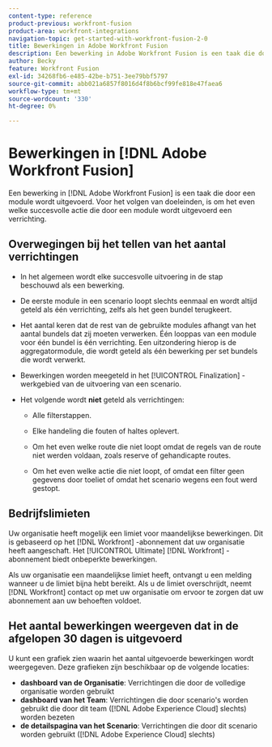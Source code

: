 ```yaml
---
content-type: reference
product-previous: workfront-fusion
product-area: workfront-integrations
navigation-topic: get-started-with-workfront-fusion-2-0
title: Bewerkingen in Adobe Workfront Fusion
description: Een bewerking in Adobe Workfront Fusion is een taak die door een module wordt uitgevoerd. Voor het volgen van doeleinden, is om het even welke succesvolle actie die door een module wordt uitgevoerd een verrichting.
author: Becky
feature: Workfront Fusion
exl-id: 34268fb6-e485-42be-b751-3ee79bbf5797
source-git-commit: abb021a6857f8016d4f8b6bcf99fe818e47faea6
workflow-type: tm+mt
source-wordcount: '330'
ht-degree: 0%

---
```


# Bewerkingen in [!DNL Adobe Workfront Fusion]

Een bewerking in [!DNL Adobe Workfront Fusion] is een taak die door een module wordt uitgevoerd. Voor het volgen van doeleinden, is om het even welke succesvolle actie die door een module wordt uitgevoerd een verrichting.

## Overwegingen bij het tellen van het aantal verrichtingen

* In het algemeen wordt elke succesvolle uitvoering in de stap beschouwd als een bewerking.

* De eerste module in een scenario loopt slechts eenmaal en wordt altijd geteld als één verrichting, zelfs als het geen bundel terugkeert.

* Het aantal keren dat de rest van de gebruikte modules afhangt van het aantal bundels dat zij moeten verwerken.  Één looppas van een module voor één bundel is één verrichting. Een uitzondering hierop is de aggregatormodule, die wordt geteld als één bewerking per set bundels die wordt verwerkt.

* Bewerkingen worden meegeteld in het [!UICONTROL Finalization] -werkgebied van de uitvoering van een scenario.

* Het volgende wordt **niet** geteld als verrichtingen:

   * Alle filterstappen.

   * Elke handeling die fouten of haltes oplevert.

   * Om het even welke route die niet loopt omdat de regels van de route niet werden voldaan, zoals reserve of gehandicapte routes.

   * Om het even welke actie die niet loopt, of omdat een filter geen gegevens door toeliet of omdat het scenario wegens een fout werd gestopt.

## Bedrijfslimieten

Uw organisatie heeft mogelijk een limiet voor maandelijkse bewerkingen. Dit is gebaseerd op het [!DNL Workfront] -abonnement dat uw organisatie heeft aangeschaft. Het [!UICONTROL Ultimate] [!DNL Workfront] -abonnement biedt onbeperkte bewerkingen.

Als uw organisatie een maandelijkse limiet heeft, ontvangt u een melding wanneer u de limiet bijna hebt bereikt. Als u de limiet overschrijdt, neemt [!DNL Workfront] contact op met uw organisatie om ervoor te zorgen dat uw abonnement aan uw behoeften voldoet.

## Het aantal bewerkingen weergeven dat in de afgelopen 30 dagen is uitgevoerd

U kunt een grafiek zien waarin het aantal uitgevoerde bewerkingen wordt weergegeven. Deze grafieken zijn beschikbaar op de volgende locaties:

* **dashboard van de Organisatie**: Verrichtingen die door de volledige organisatie worden gebruikt
* **dashboard van het Team**: Verrichtingen die door scenario&#39;s worden gebruikt die door dit team ([!DNL Adobe Experience Cloud] slechts) worden bezeten
* **de detailspagina van het Scenario**: Verrichtingen die door dit scenario worden gebruikt ([!DNL Adobe Experience Cloud] slechts)
